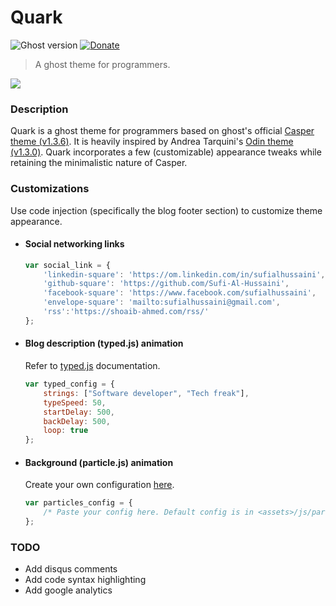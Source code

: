 # Quark

![Ghost version](https://img.shields.io/badge/Ghost-0.11.x-brightgreen.svg?style=flat-square)
[![Donate](https://img.shields.io/badge/donate-paypal-003087.svg?style=flat-square)](https://www.paypal.me/sufialhussaini/10)

> A ghost theme for programmers.

[<img src="https://cloud.githubusercontent.com/assets/7275476/25544249/b3fa46a4-2c6a-11e7-92b1-9aaf039ccb7e.png">](https://shoaib-ahmed.com)



### Description

Quark is a ghost theme for programmers based on ghost's official [Casper theme (v1.3.6)](https://github.com/TryGhost/Casper). 
It is heavily inspired by Andrea Tarquini's [Odin theme (v1.3.0)](https://github.com/h4t0n/odin).
Quark incorporates a few (customizable) appearance tweaks while retaining the minimalistic nature of Casper.



### Customizations

Use code injection (specifically the blog footer section) to customize theme appearance.


* #### Social networking links

    ```javascript
    var social_link = {
        'linkedin-square': 'https://om.linkedin.com/in/sufialhussaini',
        'github-square': 'https://github.com/Sufi-Al-Hussaini',
        'facebook-square': 'https://www.facebook.com/sufialhussaini',
        'envelope-square': 'mailto:sufialhussaini@gmail.com',
        'rss':'https://shoaib-ahmed.com/rss/'
    };
    ```


* #### Blog description (typed.js) animation

    Refer to [typed.js](https://github.com/mattboldt/typed.js) documentation.

    ```javascript
    var typed_config = {
        strings: ["Software developer", "Tech freak"],
        typeSpeed: 50,
        startDelay: 500,
        backDelay: 500,
        loop: true
    };
    ```


* #### Background (particle.js) animation

    Create your own configuration [here](http://vincentgarreau.com/particles.js/).

    ```javascript
    var particles_config = {
        /* Paste your config here. Default config is in <assets>/js/particles.js */
    };
    ```



### TODO

* Add disqus comments
* Add code syntax highlighting
* Add google analytics
